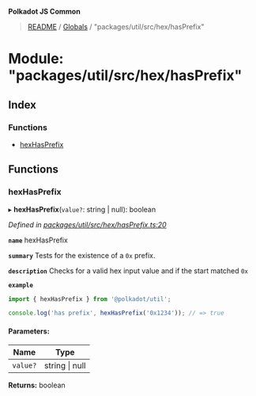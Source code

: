 **Polkadot JS Common**

> [README](../README.md) / [Globals](../globals.md) / "packages/util/src/hex/hasPrefix"

# Module: "packages/util/src/hex/hasPrefix"

## Index

### Functions

* [hexHasPrefix](_packages_util_src_hex_hasprefix_.md#hexhasprefix)

## Functions

### hexHasPrefix

▸ **hexHasPrefix**(`value?`: string \| null): boolean

*Defined in [packages/util/src/hex/hasPrefix.ts:20](https://github.com/polkadot-js/common/blob/c366e637/packages/util/src/hex/hasPrefix.ts#L20)*

**`name`** hexHasPrefix

**`summary`** Tests for the existence of a `0x` prefix.

**`description`** 
Checks for a valid hex input value and if the start matched `0x`

**`example`** 
<BR>

```javascript
import { hexHasPrefix } from '@polkadot/util';

console.log('has prefix', hexHasPrefix('0x1234')); // => true
```

#### Parameters:

Name | Type |
------ | ------ |
`value?` | string \| null |

**Returns:** boolean
